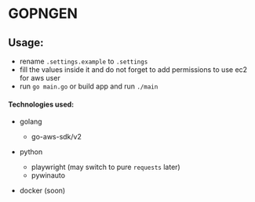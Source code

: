 # GOPNGEN

## Usage:
 - rename `.settings.example` to `.settings`
 - fill the values inside it and do not forget to add permissions to use ec2 for aws user
 - run `go main.go` or build app and run `./main`


#### Technologies used:
 - golang
   - go-aws-sdk/v2

 - python
   - playwright (may switch to pure `requests` later)
   - pywinauto
   
 - docker (soon)
